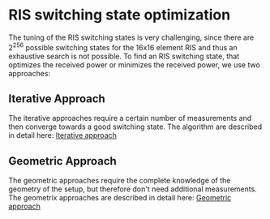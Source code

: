 # RIS switching state optimization

The tuning of the RIS switching states is very challenging, since there are $2^{256}$ possible switching states for the 16x16 element RIS and thus an exhaustive search is not possible.
To find an RIS switching state, that optimizes the received power or minimizes the received power, we use two approaches:

## Iterative Approach

The iterative approaches require a certain number of measurements and then converge towards a good switching state. The algorithm are described in detail here: [Iterative approach](IterativeApproaches.md)

## Geometric Approach

The geometric approaches require the complete knowledge of the geometry of the setup, but therefore don't need additional measurements. The geometrix approaches are described in detail here: [Geometric approach](GeometricApproaches.md)


